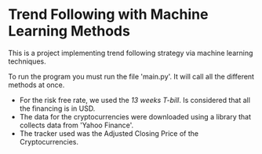 # Trend Following with Machine Learning Methods

This is a project implementing trend following strategy via machine learning techniques.

To run the program you must run the file 'main.py'. It will call all the different methods at once.

  * For the risk free rate, we used the *13 weeks T-bill*. Is considered that all the financing is in USD.
  * The data for the cryptocurrencies were downloaded using a library that collects data from 'Yahoo Finance'.
  * The tracker used was the Adjusted Closing Price of the Cryptocurrencies.
